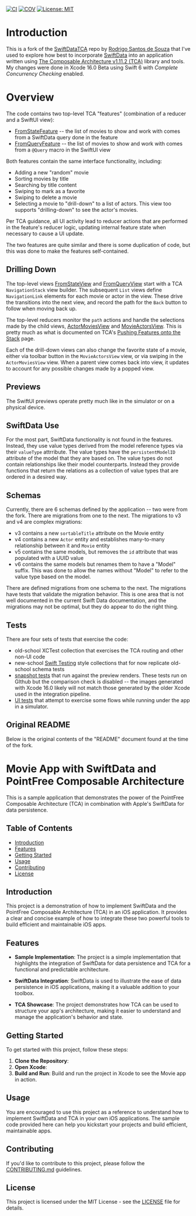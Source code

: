 [![CI](https://github.com/bradhowes/SwiftDataTCA/actions/workflows/CI.yml/badge.svg)](https://github.com/bradhowes/SwiftDataTCA/actions/workflows/CI.yml)
[![COV](https://img.shields.io/endpoint?url=https://gist.githubusercontent.com/bradhowes/54c92d8df32d9a1b64d945f2e76696f1/raw/SwiftDataTCA-coverage.json)](https://github.com/bradhowes/SwiftDataTCA/actions/workflows/CI.yml)
[![License: MIT](https://img.shields.io/badge/License-MIT-A31F34.svg)](https://opensource.org/licenses/MIT)

# Introduction

This is a fork of the [SwiftDataTCA](https://github.com/SouzaRodrigo61/SwiftDataTCA) repo by 
[Rodrigo Santos de Souza](https://github.com/SouzaRodrigo61) that I've used to explore how best to incorporate 
[SwiftData](https://developer.apple.com/documentation/swiftdata) into an application written using 
[The Composable Architecture v1.11.2 (TCA)](https://github.com/pointfreeco/swift-composable-architecture) library and tools.
My changes were done in Xcode 16.0 Beta using Swift 6 with _Complete Concurrency Checking_ enabled.

# Overview

The code contains two top-level TCA "features" (combination of a reducer and a SwiftUI view):

* [FromStateFeature](SwiftDataTCA/Views/FromState/FromStateFeature.swift) -- the list of movies to show and work with 
comes from a SwiftData query done in the feature
* [FromQueryFeature](SwiftDataTCA/Views/FromQuery/FromQueryFeature.swift) -- the list of movies to show and work with 
comes from a `@Query` macro in the SwiftUI view

Both features contain the same interface functionality, including:

* Adding a new "random" movie
* Sorting movies by title
* Searching by title content
* Swiping to mark as a favorite
* Swiping to delete a movie
* Selecting a movie to "drill-down" to a list of actors. This view too supports "drilling-down" to see the actor's movies.

Per TCA guidance, all UI activity lead to reducer actions that are performed in the feature's reducer logic, updating
internal feature state when necessary to cause a UI update.

The two features are quite similar and there is some duplication of code, but this was done to make the features 
self-contained.

## Drilling Down

The top-level views [FromStateView](SwiftDataTCA/Views/FromState/FromStateView.swift) and 
[FromQueryView](SwiftDataTCA/Views/FromQuery/FromQueryView.swift) start with a TCA `NavigationStack` view 
builder. The subsequent
`List` views define `NavigationLink` elements for each movie or actor in the view. These drive the transitions into
the next view, and record the path for the `Back` button to follow when moving back up.

The top-level reducers monitor the `path` actions and handle the selections made by the child views, 
[ActorMoviesView](SwiftDataTCA/Views/ActorMoviesFeature/ActorMoviesView.swift)
and
[MovieActorsView](SwiftDataTCA/Views/MovieActorsFeature/MovieActorsView.swift).
This is pretty much as what is documented on TCA's [Pushing Features onto the 
Stack](https://pointfreeco.github.io/swift-composable-architecture/main/documentation/composablearchitecture/stackbasednavigation#Pushing-features-onto-the-stack)
page.

Each of the drill-down views can also change the favorite state of a movie, either via toolbar button in 
the `MovieActorsView` view, or via swiping in the `ActorMoviesView` view. When a parent view comes back into view, it 
updates to account for any possible changes made by a popped view.

## Previews

The SwiftUI previews operate pretty much like in the simulator or on a physical device.

## SwiftData Use

For the most part, SwiftData functionality is not found in the features. Instead, they use value types derived from 
the model reference types via their `valueType` attrribute. The value types have the `persistentModelID` attribute of 
the model that they are based on. The value types do not contain relationships like their
model counterparts. Instead they provide functions that return the relations as a collection of value types that are
ordered in a desired way.

## Schemas

Currently, there are 6 schemas defined by the application -- two were from the fork. There are migrations from one to 
the next. The migrations to v3 and v4 are complex migrations:

* v3 contains a new `sortableTitle` attribute on the Movie entity
* v4 contains a new `Actor` entity and establishes many-to-many relationship between it and `Movie` entity
* v5 contains the same models, but removes the `id` attribute that was populated with a UUID value
* v6 contains the same models but renames them to have a "Model" suffix. This was done to allow the names without 
"Model" to refer to the value type based on the model.

There are defined migrations from one schema to the next. The migrations have tests that validate the migration
behavior. This is one area that is not well documented in the current Swift Data documentation, and the migrations may
not be optimal, but they do appear to do the right thing.

## Tests

There are four sets of tests that exercise the code:

* old-school XCTest collection that exercises the TCA routing and other non-UI code
* new-school [Swift Testing](https://github.com/apple/swift-testing) style collections that for now replicate old-school
schema tests
* [snapshot tests](https://github.com/pointfreeco/swift-snapshot-testing) that run against the preview renders.
These tests run on GIthub but the comparison check is disabled -- the images generated with Xcode 16.0 likely will not 
match those generated by the older Xcode used in the integration pipeline.
* [UI tests](https://developer.apple.com/documentation/xctest/user_interface_tests) that attempt to exercise some flows
while running under the app in a simulator.

## Original README

Below is the original contents of the "README" document found at the time of the fork.




# Movie App with SwiftData and PointFree Composable Architecture

This is a sample application that demonstrates the power of the PointFree Composable Architecture (TCA) in combination 
with Apple's SwiftData for data persistence.

## Table of Contents
- [Introduction](#introduction)
- [Features](#features)
- [Getting Started](#getting-started)
- [Usage](#usage)
- [Contributing](#contributing)
- [License](#license)

## Introduction

This project is a demonstration of how to implement SwiftData and the PointFree Composable Architecture (TCA) in an iOS 
application. It provides a clear and concise example of how to integrate these two powerful tools to build efficient 
and maintainable iOS apps.

## Features

- **Sample Implementation**: The project is a simple implementation that highlights the integration of SwiftData for 
data persistence and TCA for a functional and predictable architecture.

- **SwiftData Integration**: SwiftData is used to illustrate the ease of data persistence in iOS applications, making 
it a valuable addition to your toolbox.

- **TCA Showcase**: The project demonstrates how TCA can be used to structure your app's architecture, making it easier 
to understand and manage the application's behavior and state.


## Getting Started

To get started with this project, follow these steps:

1. **Clone the Repository**:
2. **Open Xcode**:
3. **Build and Run**:
Build and run the project in Xcode to see the Movie app in action.

## Usage

You are encouraged to use this project as a reference to understand how to implement SwiftData and TCA in your own iOS 
applications. The sample code provided here can help you kickstart your projects and build efficient, maintainable apps.

## Contributing

If you'd like to contribute to this project, please follow the [CONTRIBUTING.md](CONTRIBUTING.md) guidelines.

## License

This project is licensed under the MIT License - see the [LICENSE](LICENSE) file for details.
